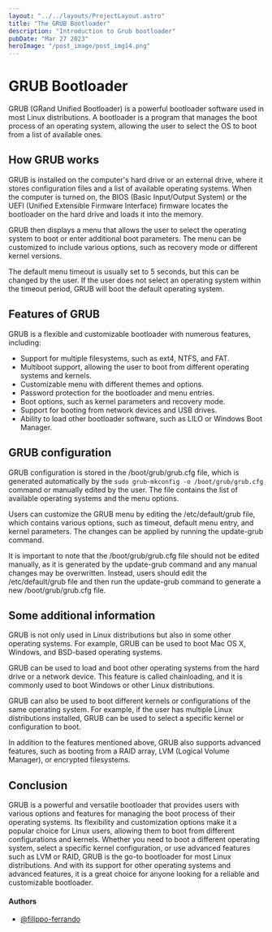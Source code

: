 ```yaml
---
layout: "../../layouts/ProjectLayout.astro"
title: "The GRUB Bootloader"
description: "Introduction to Grub bootloader"
pubDate: "Mar 27 2023"
heroImage: "/post_image/post_img14.png"
---
```

# GRUB Bootloader

GRUB (GRand Unified Bootloader) is a powerful bootloader software used in most Linux distributions. A bootloader is a program that manages the boot process of an operating system, allowing the user to select the OS to boot from a list of available ones.

## How GRUB works

GRUB is installed on the computer's hard drive or an external drive, where it stores configuration files and a list of available operating systems. When the computer is turned on, the BIOS (Basic Input/Output System) or the UEFI (Unified Extensible Firmware Interface) firmware locates the bootloader on the hard drive and loads it into the memory.

GRUB then displays a menu that allows the user to select the operating system to boot or enter additional boot parameters. The menu can be customized to include various options, such as recovery mode or different kernel versions.

The default menu timeout is usually set to 5 seconds, but this can be changed by the user. If the user does not select an operating system within the timeout period, GRUB will boot the default operating system.

## Features of GRUB

GRUB is a flexible and customizable bootloader with numerous features, including:

- Support for multiple filesystems, such as ext4, NTFS, and FAT.
- Multiboot support, allowing the user to boot from different operating systems and kernels.
- Customizable menu with different themes and options.
- Password protection for the bootloader and menu entries.
- Boot options, such as kernel parameters and recovery mode.
- Support for booting from network devices and USB drives.
- Ability to load other bootloader software, such as LILO or Windows Boot Manager.

## GRUB configuration

GRUB configuration is stored in the /boot/grub/grub.cfg file, which is generated automatically by the ```sudo grub-mkconfig -o /boot/grub/grub.cfg``` command or manually edited by the user. The file contains the list of available operating systems and the menu options.

Users can customize the GRUB menu by editing the /etc/default/grub file, which contains various options, such as timeout, default menu entry, and kernel parameters. The changes can be applied by running the update-grub command.

It is important to note that the /boot/grub/grub.cfg file should not be edited manually, as it is generated by the update-grub command and any manual changes may be overwritten. Instead, users should edit the /etc/default/grub file and then run the update-grub command to generate a new /boot/grub/grub.cfg file.

## Some additional information

GRUB is not only used in Linux distributions but also in some other operating systems. For example, GRUB can be used to boot Mac OS X, Windows, and BSD-based operating systems.

GRUB can be used to load and boot other operating systems from the hard drive or a network device. This feature is called chainloading, and it is commonly used to boot Windows or other Linux distributions.

GRUB can also be used to boot different kernels or configurations of the same operating system. For example, if the user has multiple Linux distributions installed, GRUB can be used to select a specific kernel or configuration to boot.

In addition to the features mentioned above, GRUB also supports advanced features, such as booting from a RAID array, LVM (Logical Volume Manager), or encrypted filesystems.

## Conclusion

GRUB is a powerful and versatile bootloader that provides users with various options and features for managing the boot process of their operating systems. Its flexibility and customization options make it a popular choice for Linux users, allowing them to boot from different configurations and kernels. Whether you need to boot a different operating system, select a specific kernel configuration, or use advanced features such as LVM or RAID, GRUB is the go-to bootloader for most Linux distributions. And with its support for other operating systems and advanced features, it is a great choice for anyone looking for a reliable and customizable bootloader.

#### Authors

- [@filippo-ferrando](https://www.github.com/filippo-ferrando)